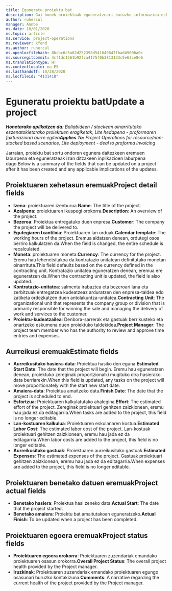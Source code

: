 ```yaml
---
title: Eguneratu proiektu bat
description: Gai honek proiektuak eguneratzeari buruzko informazioa eskaintzen du Project Operations-en.
author: ruhercul
manager: Annbe
ms.date: 10/01/2020
ms.topic: article
ms.service: project-operations
ms.reviewer: kfend
ms.author: ruhercul
ms.openlocfilehash: 8bcbc6c5a62d252398d541649647fbad49006a0c
ms.sourcegitcommit: 4cf1dc1561b92fca4175f0b3813133c5e63ce8e6
ms.translationtype: HT
ms.contentlocale: eu-ES
ms.lasthandoff: 10/28/2020
ms.locfileid: "4131418"
---
```

# <a name="update-a-project"></a><span data-ttu-id="7270e-103">Eguneratu proiektu bat</span><span class="sxs-lookup"><span data-stu-id="7270e-103">Update a project</span></span>

<span data-ttu-id="7270e-104">_**Honetarako aplikatzen da:** Baliabideen / stockean oinarritutako eszenatokietarako proiektuen eragiketak, Lite hedapena - proformaren fakturazioari aurre egitea_</span><span class="sxs-lookup"><span data-stu-id="7270e-104">_**Applies To:** Project Operations for resource/non-stocked based scenarios, Lite deployment - deal to proforma invoicing_</span></span>

<span data-ttu-id="7270e-105">Jarraian, proiektu bat sortu ondoren egunera daitezkeen eremuen laburpena eta eguneratzeak izan ditzakeen inplikazioen laburpena dago.</span><span class="sxs-lookup"><span data-stu-id="7270e-105">Below is a summary of the fields that can be updated on a project after it has been created and any applicable implications of the updates.</span></span>

## <a name="project-detail-fields"></a><span data-ttu-id="7270e-106">Proiektuaren xehetasun eremuak</span><span class="sxs-lookup"><span data-stu-id="7270e-106">Project detail fields</span></span>

- <span data-ttu-id="7270e-107">**Izena**: proiektuaren izenburua.</span><span class="sxs-lookup"><span data-stu-id="7270e-107">**Name**: The title of the project.</span></span>
- <span data-ttu-id="7270e-108">**Azalpena**: proiektuaren ikuspegi orokorra.</span><span class="sxs-lookup"><span data-stu-id="7270e-108">**Description**: An overview of the project.</span></span>
- <span data-ttu-id="7270e-109">**Bezeroa**: Proiektua entregatuko duen enpresa.</span><span class="sxs-lookup"><span data-stu-id="7270e-109">**Customer**: The company the project will be delivered to.</span></span>
- <span data-ttu-id="7270e-110">**Egutegiaren txantiloia**: Proiektuaren lan orduak.</span><span class="sxs-lookup"><span data-stu-id="7270e-110">**Calendar template**: The working hours of the project.</span></span> <span data-ttu-id="7270e-111">Eremua aldatzen denean, ordutegi osoa berriro kalkulatzen da.</span><span class="sxs-lookup"><span data-stu-id="7270e-111">When the field is changed, the entire schedule is recalculated.</span></span>
- <span data-ttu-id="7270e-112">**Moneta**: proiektuaren moneta.</span><span class="sxs-lookup"><span data-stu-id="7270e-112">**Currency**: The currency for the project.</span></span> <span data-ttu-id="7270e-113">Eremu hau lehenetsitakoa da kontratazio unitatean definitutako monetan oinarrituta.</span><span class="sxs-lookup"><span data-stu-id="7270e-113">This field defaults based on the currency defined in the contracting unit.</span></span> <span data-ttu-id="7270e-114">Kontratazio unitatea eguneratzen denean, eremua ere eguneratzen da.</span><span class="sxs-lookup"><span data-stu-id="7270e-114">When the contracting unit is updated, the field is also updated.</span></span>
- <span data-ttu-id="7270e-115">**Kontratazio-unitatea**: salmenta irabaztea eta bezeroari lana eta zerbitzuak entregatzea kudeatzeaz arduratzen den enpresa-taldea edo zatiketa ordezkatzen duen antolakuntza-unitatea.</span><span class="sxs-lookup"><span data-stu-id="7270e-115">**Contracting Unit**: The organizational unit that represents the company group or division that is primarily responsible for winning the sale and managing the delivery of work and services to the customer.</span></span> 
- <span data-ttu-id="7270e-116">**Proiektu-kudeatzailea**: Denbora-sarrerak eta gastuak berrikusteko eta onartzeko eskumena duen proiektuko taldekidea.</span><span class="sxs-lookup"><span data-stu-id="7270e-116">**Project Manager**: The project team member who has the authority to review and approve time entries and expenses.</span></span>

## <a name="estimate-fields"></a><span data-ttu-id="7270e-117">Aurreikusi eremuak</span><span class="sxs-lookup"><span data-stu-id="7270e-117">Estimate fields</span></span>

- <span data-ttu-id="7270e-118">**Aurreikusitako hasiera-data**: Proiektua hasiko den eguna.</span><span class="sxs-lookup"><span data-stu-id="7270e-118">**Estimated Start Date**: The date that the project will begin.</span></span> <span data-ttu-id="7270e-119">Eremu hau eguneratzen denean, proiektuko zereginak proportzionalki mugituko dira hasierako data berriarekin.</span><span class="sxs-lookup"><span data-stu-id="7270e-119">When this field is updated, any tasks on the project will move proportionately with the start new start date.</span></span>
- <span data-ttu-id="7270e-120">**Amaiera-data**: Proiektua amaitzeko data.</span><span class="sxs-lookup"><span data-stu-id="7270e-120">**Finish Date**: The date that the project is scheduled to end.</span></span>
- <span data-ttu-id="7270e-121">**Esfortzua**: Proiektuaren kalkulatutako ahalegina.</span><span class="sxs-lookup"><span data-stu-id="7270e-121">**Effort**: The estimated effort of the project.</span></span> <span data-ttu-id="7270e-122">Zereginak proiektuari gehitzen zaizkionean, eremu hau jada ez da editagarria.</span><span class="sxs-lookup"><span data-stu-id="7270e-122">When tasks are added to the project, this field is no longer editable.</span></span>
- <span data-ttu-id="7270e-123">**Lan-kostuaren kalkulua**: Proiektuaren eskulanaren kostua.</span><span class="sxs-lookup"><span data-stu-id="7270e-123">**Estimated Labor Cost**: The estimated labor cost of the project.</span></span> <span data-ttu-id="7270e-124">Lan-kostuak proiektuari gehitzen zaizkionean, eremu hau jada ez da editagarria.</span><span class="sxs-lookup"><span data-stu-id="7270e-124">When labor costs are added to the project, this field is no longer editable.</span></span>
- <span data-ttu-id="7270e-125">**Aurreikusitako gastuak**: Proiektuaren aurreikusitako gastuak.</span><span class="sxs-lookup"><span data-stu-id="7270e-125">**Estimated Expenses**: The estimated expenses of the project.</span></span> <span data-ttu-id="7270e-126">Gastuak proiektuari gehitzen zaizkionean, eremu hau jada ez da editagarria.</span><span class="sxs-lookup"><span data-stu-id="7270e-126">When expenses are added to the project, this field is no longer editable.</span></span>

## <a name="project-actual-fields"></a><span data-ttu-id="7270e-127">Proiektuaren benetako datuen eremuak</span><span class="sxs-lookup"><span data-stu-id="7270e-127">Project actual fields</span></span>
- <span data-ttu-id="7270e-128">**Benetako hasiera**: Proiektua hasi zeneko data.</span><span class="sxs-lookup"><span data-stu-id="7270e-128">**Actual Start**: The date that the project started.</span></span>
- <span data-ttu-id="7270e-129">**Benetako amaiera**: Proiektu bat amaitutakoan eguneratzeko.</span><span class="sxs-lookup"><span data-stu-id="7270e-129">**Actual Finish**: To be updated when a project has been completed.</span></span>

## <a name="project-status-fields"></a><span data-ttu-id="7270e-130">Proiektuaren egoera eremuak</span><span class="sxs-lookup"><span data-stu-id="7270e-130">Project status fields</span></span>

- <span data-ttu-id="7270e-131">**Proiektuaren egoera orokorra**: Proiektuaren zuzendariak emandako proiektuaren osasun orokorra.</span><span class="sxs-lookup"><span data-stu-id="7270e-131">**Overall Project Status**: The overall project health provided by the Project manager.</span></span>
- <span data-ttu-id="7270e-132">**Iruzkinak**: Proiektuaren zuzendariak emandako proiektuaren egungo osasunari buruzko kontakizuna.</span><span class="sxs-lookup"><span data-stu-id="7270e-132">**Comments**: A narrative regarding the current health of the project provided by the Project manager.</span></span>

